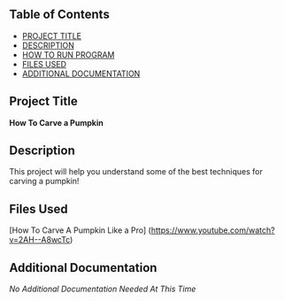   ## Table of Contents

  - [PROJECT TITLE](#Project-Title)
  - [DESCRIPTION](#Description)
  - [HOW TO RUN PROGRAM](#How-to-run-program)
  - [FILES USED](#files-used)
  - [ADDITIONAL DOCUMENTATION](#additional-documentation)

  ## Project Title
  
  **How To Carve a Pumpkin**
  
  ## Description
  
  This project will help you understand some of the best techniques for carving a pumpkin!
    
   ## Files Used
   [How To Carve A Pumpkin Like a Pro] (https://www.youtube.com/watch?v=2AH--A8wcTc)
   
   ## Additional Documentation
  
  *No Additional Documentation Needed At This Time*
